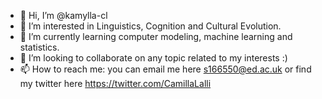 - 👋 Hi, I’m @kamylla-cl
- 👀 I’m interested in Linguistics, Cognition and Cultural Evolution.
- 🌱 I’m currently learning computer modeling, machine learning and statistics.
- 💞️ I’m looking to collaborate on any topic related to my interests :)
- 📫 How to reach me: you can email me here s166550@ed.ac.uk or find my twitter here https://twitter.com/CamillaLalli

<!---
kamylla-cl/kamylla-cl is a ✨ special ✨ repository because its `README.md` (this file) appears on your GitHub profile.
You can click the Preview link to take a look at your changes.
--->
